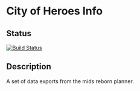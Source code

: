 # City of Heroes Info

## Status

[![Build Status](https://patrickhuber.visualstudio.com/Personal%20Projects/_apis/build/status/patrickhuber.city-of-info?branchName=master)](https://patrickhuber.visualstudio.com/Personal%20Projects/_build/latest?definitionId=9&branchName=master)

## Description

A set of data exports from the mids reborn planner. 

